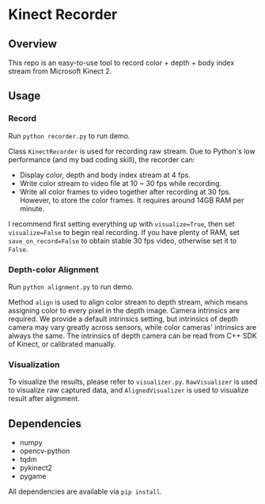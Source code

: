 # Kinect Recorder

## Overview

This repo is an easy-to-use tool to record color + depth + body index stream from Microsoft Kinect 2.

## Usage

### Record

Run `python recorder.py` to run demo.

Class `KinectRecorder` is used for recording raw stream. Due to Python's low performance (and my bad coding skill), the recorder can:

* Display color, depth and body index stream at 4 fps.
* Write color stream to video file at 10 ~ 30 fps while recording.
* Write all color frames to video together after recording at 30 fps. However, to store the color frames. It requires around 14GB RAM per minute.

I recommend first setting everything up with `visualize=True`, then set `visualize=False` to begin real recording. If you have plenty of RAM, set `save_on_record=False` to obtain stable 30 fps video, otherwise set it to `False`.

### Depth-color Alignment

Run `python alignment.py` to run demo.

Method `align` is used to align color stream to depth stream, which means assigning color to every pixel in the depth image. Camera intrinsics are required. We provide a default intrinsics setting, but intrinsics of depth camera may vary greatly across sensors, while color cameras' intrinsics are always the same. The intrinsics of depth camera can be read from C++ SDK of Kinect, or calibrated manually.

### Visualization

To visualize the results, please refer to `visualizer.py`. `RawVisualizer` is used to visualize raw captured data, and `AlignedVisualizer` is used to visualize result after alignment.

## Dependencies

* numpy
* opencv-python
* tqdm
* pykinect2
* pygame

All dependencies are available via `pip install`.
